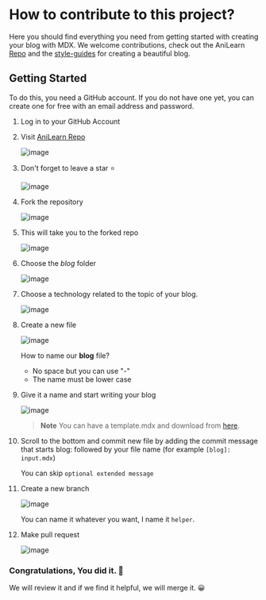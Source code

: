 # How to contribute to this project?

Here you should find everything you need from getting started with creating your blog with MDX. We welcome contributions, check out the AniLearn [Repo](https://github.com/AliReza1083/AniLearn.dev) and the [style-guides](https://www.anilearn.dev/style-guides) for creating a beautiful blog.

## Getting Started

To do this, you need a GitHub account. If you do not have one yet, you can create one for free with an email address and password.

1. Log in to your GitHub Account
1. Visit [AniLearn Repo](https://github.com/AliReza1083/AniLearn.dev)

   ![image](https://user-images.githubusercontent.com/99729607/221390117-cbbc1921-7e2d-442d-a127-b97d8c8a22a9.png)

1. Don't forget to leave a star ⭐️

   ![image](https://user-images.githubusercontent.com/99729607/221390223-fb386275-f4fd-4cb8-a3ea-c6de517f6dcf.png)

1. Fork the repository

   ![image](https://user-images.githubusercontent.com/99729607/221390338-b776a99b-82de-4ab7-85a4-6f115b6ba1cc.png)

1. This will take you to the forked repo

   ![image](https://user-images.githubusercontent.com/99729607/221390515-312d9d75-8d66-49ab-839a-7586673ea8f8.png)

1. Choose the _blog_ folder

   ![image](https://user-images.githubusercontent.com/99729607/221390611-c3467b0f-c6e5-4c27-9d0f-7192f5b0f330.png)

1. Choose a technology related to the topic of your blog.

   ![image](https://user-images.githubusercontent.com/99729607/221390727-ad27b0d2-1c55-479a-b144-7654540e07a5.png)

1. Create a new file

   ![image](https://user-images.githubusercontent.com/99729607/221390779-565d4a87-eda3-4fd4-861f-369d94aa2726.png)

   How to name our **blog** file?

   - No space but you can use "-"
   - The name must be lower case

1. Give it a name and start writing your blog

   ![image](https://user-images.githubusercontent.com/99729607/221390942-17002a8a-4a12-4479-8462-6a17ab763fb3.png)

   > **Note**
   > You can have a template.mdx and download from [here](https://github.com/AliReza1083/AniLearn.dev/releases/download/v1.0.0/template.mdx).

1. Scroll to the bottom and commit new file by adding the commit message that starts blog: followed by your file name (for example `[blog]: input.mdx`)

   You can skip `optional extended message`

1. Create a new branch

   ![image](https://user-images.githubusercontent.com/99729607/221391168-2aa45eff-f53d-410a-b9bd-9c9ebc413779.png)

   You can name it whatever you want, I name it `helper`.

1. Make pull request

   ![image](https://user-images.githubusercontent.com/99729607/221391237-e80bae1f-c3ec-4e1c-839a-05b4b5532338.png)

### Congratulations, You did it. 🎉

We will review it and if we find it helpful, we will merge it. 😀
